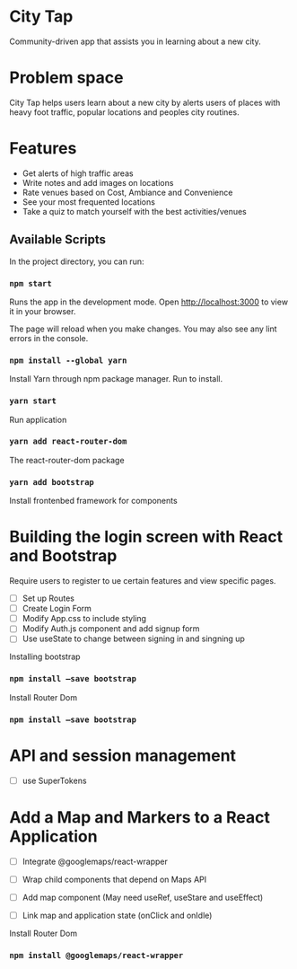 # City Tap

Community-driven app that assists you in 
learning about a new city. 

# Problem space
City Tap helps users learn about a new city by alerts users of places with heavy foot traffic, popular locations and peoples city 
routines. 

# Features
- Get alerts of high traffic areas
- Write notes and add images on locations
- Rate venues based on Cost, Ambiance and Convenience 
- See your most frequented locations
- Take a quiz to match yourself with the best activities/venues 

## Available Scripts

In the project directory, you can run:

### `npm start`

Runs the app in the development mode.
Open [http://localhost:3000](http://localhost:3000) to view it in your browser.

The page will reload when you make changes.
You may also see any lint errors in the console.

### `npm install --global yarn`

Install Yarn through npm package manager. Run to install.

### `yarn start`

Run application

### `yarn add react-router-dom`

The react-router-dom package

### `yarn add bootstrap`

Install frontenbed framework for components


# Building the login screen with React and Bootstrap
Require users to register to ue certain features and view specific pages. 
- [ ] Set up Routes
- [ ] Create Login Form
- [ ] Modify App.css to include styling
- [ ] Modify Auth.js component and add signup form 
- [ ] Use useState to change between signing in and singning up

Installing bootstrap
### `npm install –save bootstrap`

Install Router Dom
### `npm install –save bootstrap`

# API and session management 
- [ ] use SuperTokens

# Add a Map and Markers to a React Application
- [ ] Integrate @googlemaps/react-wrapper 
- [ ] Wrap child components that depend on Maps API
- [ ] Add map component (May need useRef, useStare and useEffect)
- [ ] Link map and application state (onClick and onIdle)


Install Router Dom
### `npm install @googlemaps/react-wrapper`

